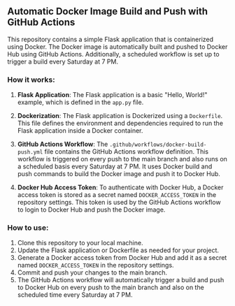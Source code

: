 
## Automatic Docker Image Build and Push with GitHub Actions

This repository contains a simple Flask application that is containerized using Docker. The Docker image is automatically built and pushed to Docker Hub using GitHub Actions. Additionally, a scheduled workflow is set up to trigger a build every Saturday at 7 PM.

### How it works:

1. **Flask Application**: The Flask application is a basic "Hello, World!" example, which is defined in the `app.py` file.

2. **Dockerization**: The Flask application is Dockerized using a `Dockerfile`. This file defines the environment and dependencies required to run the Flask application inside a Docker container.

3. **GitHub Actions Workflow**: The `.github/workflows/docker-build-push.yml` file contains the GitHub Actions workflow definition. This workflow is triggered on every push to the main branch and also runs on a scheduled basis every Saturday at 7 PM. It uses Docker build and push commands to build the Docker image and push it to Docker Hub.

4. **Docker Hub Access Token**: To authenticate with Docker Hub, a Docker access token is stored as a secret named `DOCKER_ACCESS_TOKEN` in the repository settings. This token is used by the GitHub Actions workflow to login to Docker Hub and push the Docker image.

### How to use:

1. Clone this repository to your local machine.
2. Update the Flask application or Dockerfile as needed for your project.
3. Generate a Docker access token from Docker Hub and add it as a secret named `DOCKER_ACCESS_TOKEN` in the repository settings.
4. Commit and push your changes to the main branch.
5. The GitHub Actions workflow will automatically trigger a build and push to Docker Hub on every push to the main branch and also on the scheduled time every Saturday at 7 PM.
